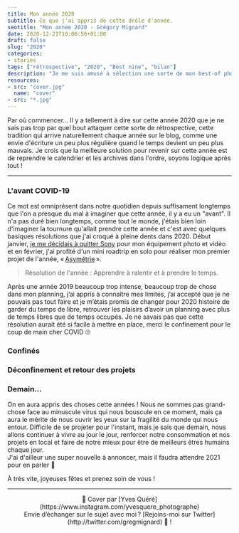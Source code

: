 ```yaml
---
title: Mon année 2020
subtitle: Ce que j'ai appris de cette drôle d'année.
seotitle: "Mon année 2020 - Grégory Mignard"
date: 2020-12-21T10:00:50+01:00
draft: false
slug: "2020"
categories:
- stories
tags: ["rétrospective", "2020", "Best nine", "bilan"]
description: "Je me suis amusé à sélection une sorte de mon best-of photo de l’année avec quelques moments marquants de mon année 2020."
resources:
- src: "cover.jpg"
  name: "cover"
- src: "*.jpg"
---
```


Par où commencer... Il y a tellement à dire sur cette année 2020 que je ne sais pas trop par quel bout attaquer cette sorte de rétrospective, cette tradition qui arrive naturellement chaque année sur le blog, comme une envie d'écriture un peu plus régulière quand le temps devient un peu plus mauvais. Je crois que la meilleure solution pour revenir sur cette année est de reprendre le calendrier et les archives dans l'ordre, soyons logique après tout !

***

### L'avant COVID-19

Ce mot est omniprésent dans notre quotidien depuis suffisament longtemps que l'on a presque du mal à imaginer que cette année, il y a eu un "avant". Il n'a pas duré bien longtemps, comme tout le monde, j'étais bien loin d'imaginer la tournure qu'allait prendre cette année et c'est avec quelques basiques résolutions que j'ai croqué à pleine dents dans 2020. Début janvier, [je me décidais à quitter Sony](https://gregorymignard.com/equipement/) pour mon équipement photo et vidéo et en février, j'ai profité d'un mini roadtrip en solo pour réaliser mon premier projet de l'année, « [Asymétrie](https://gregorymignard.com/asymetrie/) ».

> Résolution de l'année : Apprendre à ralentir et à prendre le temps.

Après une année 2019 beaucoup trop intense, beaucoup trop de chose dans mon planning, j’ai appris à connaître mes limites, j’ai accepté que je ne pouvais pas tout faire et je m’étais promis de changer pour 2020 histoire de garder du temps de libre, retrouver les plaisirs d’avoir un planning avec plus de temps libres que de temps occupés.
Je ne savais pas que cette résolution aurait été si facile à mettre en place, merci le confinement pour le coup de main cher COVID 🙄

### Confinés



### Déconfinement et retour des projets



### Demain...

On en aura appris des choses cette années ! Nous ne sommes pas grand-chose face au minuscule virus qui nous bouscule en ce moment, mais ça aura le mérite de nous ouvrir les yeux sur la fragilité du monde qui nous entour. Difficile de se projeter pour l'instant, mais je sais que demain, nous allons continuer à vivre au jour le jour, renforcer notre consommation et nos projets en local et faire de notre mieux pour être de meilleurs êtres humains chaque jour.  
J'ai d'ailleur une super nouvelle à annoncer, mais il faudra attendre 2021 pour en parler 🤫

À très vite, joyeuses fêtes et prenez soin de vous !

***
<center>📸 Cover par [Yves Quéré](https://www.instagram.com/yvesquere_photographe)</center>  
<center>Envie d’échanger sur le sujet avec moi ? [Rejoins-moi sur Twitter](http://twitter.com/gregmignard) 🐥 !</center>

